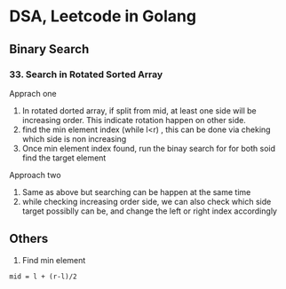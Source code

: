 # DSA, Leetcode in Golang

## Binary Search

### 33. Search in Rotated Sorted Array
Apprach one

1. In rotated dorted array, if split from mid, at least one side will be increasing order. This indicate rotation happen on other side.
2. find the min element index (while l<r) , this can be done via cheking which side is non increasing
3. Once min element index found, run the binay search for for both soid find the target element 

Approach two
1. Same as above but searching can be happen at the same time
2. while checking increasing order side, we can also check which side target possiblly can be, and change the left or right index accordingly


## Others
1. Find min element 

```
mid = l + (r-l)/2
```
